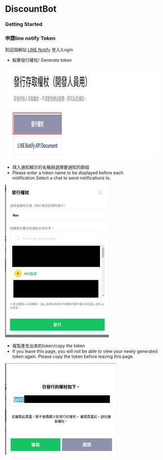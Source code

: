 # DiscountBot

### Getting Started

### 申請line notify Token
到這個網站 [LINE Notify](https://notify-bot.line.me/zh_TW/) 登入/Login
- 點擊發行權杖/ Generate token

<img src="https://github.com/K-F-github/Synology_Line_notify/blob/main/docs/line-notify-1.png?raw=true"  height="300px">

- 填入通知顯示的名稱與選擇要通知的群組
- Please enter a token name to be displayed before each notification.Select a chat to send notifications to.

<img src="https://github.com/K-F-github/Synology_Line_notify/blob/main/docs/line-notify-2.png?raw=true"  height="500px">

- 複製產生出來的token/copy the token
- If you leave this page, you will not be able to view your newly generated token again. Please copy the token before leaving this page.

<img src="https://github.com/K-F-github/Synology_Line_notify/blob/main/docs/line-notify-3.png?raw=true"  height="300px">

